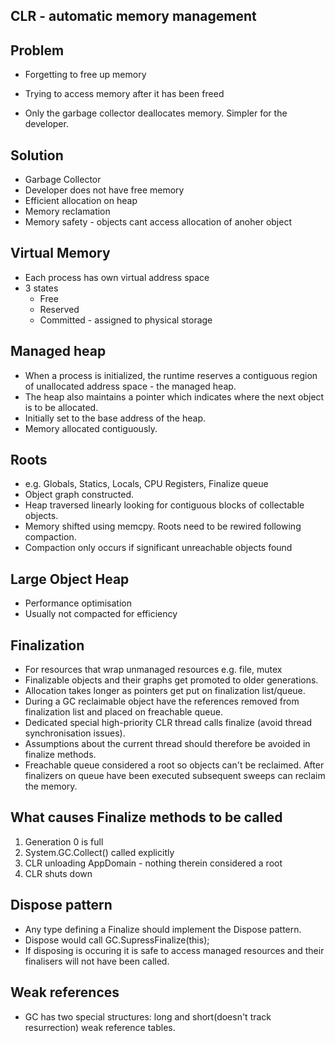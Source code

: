 CLR - automatic memory management
----------------------------------

Problem
-------
- Forgetting to free up memory
- Trying to access memory after it has been freed

- Only the garbage collector deallocates memory. Simpler for the developer.

Solution
--------
- Garbage Collector
- Developer does not have free memory
- Efficient allocation on heap
- Memory reclamation
- Memory safety - objects cant access allocation of anoher object

Virtual Memory
--------------
- Each process has own virtual address space
- 3 states
  - Free
  - Reserved
  - Committed - assigned to physical storage

Managed heap
------------
- When a process is initialized, the runtime reserves a contiguous region of
unallocated address space - the managed heap.
- The heap also maintains a pointer which indicates where the next object is
to be allocated.
- Initially set to the base address of the heap.
- Memory allocated contiguously.

Roots
-----
- e.g. Globals, Statics, Locals, CPU Registers, Finalize queue
- Object graph constructed.
- Heap traversed linearly looking for contiguous blocks of collectable
objects.
- Memory shifted using memcpy. Roots need to be rewired following compaction.
- Compaction only occurs if significant unreachable objects found

Large Object Heap
-----------------
- Performance optimisation
- Usually not compacted for efficiency

Finalization
-------------
- For resources that wrap unmanaged resources e.g. file, mutex
- Finalizable objects and their graphs get promoted to older generations.
- Allocation takes longer as pointers get put on finalization list/queue.
- During a GC reclaimable object have the references removed from
finalization list and placed on freachable queue.
- Dedicated special high-priority CLR thread calls finalize (avoid thread
synchronisation issues).
- Assumptions about the current thread should therefore be avoided in
finalize methods.
- Freachable queue considered a root so objects can't be reclaimed. After
finalizers on queue have been executed subsequent sweeps can reclaim the
memory.

What causes Finalize methods to be called
------------------------------------------
1. Generation 0 is full
2. System.GC.Collect() called explicitly
3. CLR unloading AppDomain - nothing therein considered a root
4. CLR shuts down

Dispose pattern
---------------
- Any type defining a Finalize should implement the Dispose pattern.
- Dispose would call GC.SupressFinalize(this);
- If disposing is occuring it is safe to access managed resources and their
finalisers will not have been called.

Weak references
---------------
- GC has two special structures: long and short(doesn't track resurrection)
weak reference tables.
